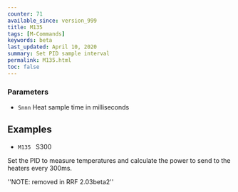```yaml
---
counter: 71
available_since: version_999
title: M135
tags: [M-Commands] 
keywords: beta 
last_updated: April 10, 2020 
summary: Set PID sample interval 
permalink: M135.html
toc: false 
---
```



### Parameters

* `Snnn` Heat sample time in milliseconds

## Examples

* ` M135  ` S300

Set the PID to measure temperatures and calculate the power to send to the heaters every 300ms.

''NOTE: removed in RRF 2.03beta2''

